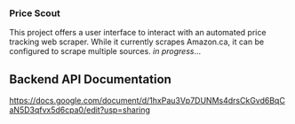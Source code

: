### Price Scout

This project offers a user interface to interact with an automated price tracking web scraper. While it currently scrapes Amazon.ca, it can be configured to scrape multiple sources.
*in progress*...
## Backend API Documentation
https://docs.google.com/document/d/1hxPau3Vp7DUNMs4drsCkGvd6BqCaN5D3qfvx5d6cpa0/edit?usp=sharing
